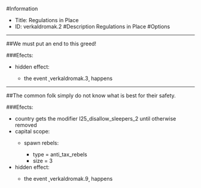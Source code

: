 #Information
 - Title: Regulations in Place
 - ID: verkaldromak.2
#Description
Regulations in Place
#Options

___
##We must put an end to this greed!

###Efects:<ul><li>hidden effect:</li><ul><li>the event ˻verkaldromak.3˼ happens</li></ul></ul>

___
##The common folk simply do not know what is best for their safety.

###Efects:<ul><li>country gets the modifier I25_disallow_sleepers_2 until otherwise removed</li><li>capital scope:</li><ul><li>spawn rebels:</li><ul><li>type = anti_tax_rebels</li><li>size = 3</li></ul></ul><li>hidden effect:</li><ul><li>the event ˻verkaldromak.9˼ happens</li></ul></ul>
